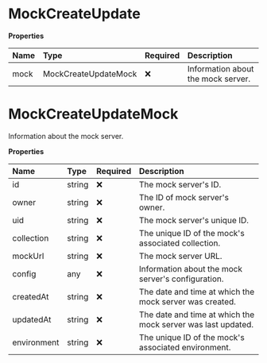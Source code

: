 # MockCreateUpdate

**Properties**

| Name | Type                 | Required | Description                        |
| :--- | :------------------- | :------- | :--------------------------------- |
| mock | MockCreateUpdateMock | ❌       | Information about the mock server. |

# MockCreateUpdateMock

Information about the mock server.

**Properties**

| Name        | Type   | Required | Description                                                  |
| :---------- | :----- | :------- | :----------------------------------------------------------- |
| id          | string | ❌       | The mock server's ID.                                        |
| owner       | string | ❌       | The ID of mock server's owner.                               |
| uid         | string | ❌       | The mock server's unique ID.                                 |
| collection  | string | ❌       | The unique ID of the mock's associated collection.           |
| mockUrl     | string | ❌       | The mock server URL.                                         |
| config      | any    | ❌       | Information about the mock server's configuration.           |
| createdAt   | string | ❌       | The date and time at which the mock server was created.      |
| updatedAt   | string | ❌       | The date and time at which the mock server was last updated. |
| environment | string | ❌       | The unique ID of the mock's associated environment.          |

<!-- This file was generated by liblab | https://liblab.com/ -->
